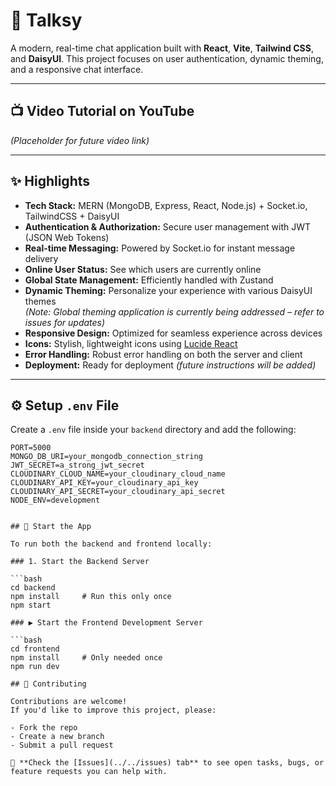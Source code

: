 # 💬 Talksy

A modern, real-time chat application built with **React**, **Vite**, **Tailwind CSS**, and **DaisyUI**. This project focuses on user authentication, dynamic theming, and a responsive chat interface.

---

## 📺 Video Tutorial on YouTube

*(Placeholder for future video link)*

---

## ✨ Highlights

- **Tech Stack:** MERN (MongoDB, Express, React, Node.js) + Socket.io, TailwindCSS + DaisyUI
- **Authentication & Authorization:** Secure user management with JWT (JSON Web Tokens)
- **Real-time Messaging:** Powered by Socket.io for instant message delivery
- **Online User Status:** See which users are currently online
- **Global State Management:** Efficiently handled with Zustand
- **Dynamic Theming:** Personalize your experience with various DaisyUI themes  
  *(Note: Global theming application is currently being addressed – refer to issues for updates)*
- **Responsive Design:** Optimized for seamless experience across devices
- **Icons:** Stylish, lightweight icons using [Lucide React](https://lucide.dev/)
- **Error Handling:** Robust error handling on both the server and client
- **Deployment:** Ready for deployment *(future instructions will be added)*

---

## ⚙️ Setup `.env` File

Create a `.env` file inside your `backend` directory and add the following:

```env
PORT=5000
MONGO_DB_URI=your_mongodb_connection_string
JWT_SECRET=a_strong_jwt_secret
CLOUDINARY_CLOUD_NAME=your_cloudinary_cloud_name
CLOUDINARY_API_KEY=your_cloudinary_api_key
CLOUDINARY_API_SECRET=your_cloudinary_api_secret
NODE_ENV=development


## 🚀 Start the App

To run both the backend and frontend locally:

### 1. Start the Backend Server

```bash
cd backend
npm install     # Run this only once
npm start

### ▶️ Start the Frontend Development Server

```bash
cd frontend
npm install     # Only needed once
npm run dev

## 🤝 Contributing

Contributions are welcome!  
If you'd like to improve this project, please:

- Fork the repo
- Create a new branch
- Submit a pull request

📌 **Check the [Issues](../../issues) tab** to see open tasks, bugs, or feature requests you can help with.
